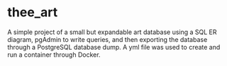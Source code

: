 # thee_art

A simple project of a small but expandable art database using a SQL ER diagram, pgAdmin to write queries, and then exporting the database through a PostgreSQL database dump. 
A yml file was used to create and run a container through Docker. 
